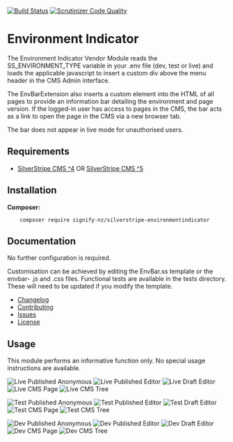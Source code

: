 [![Build Status](https://travis-ci.org/signify-nz/silverstripe-environmentindicator.svg?branch=master)](https://travis-ci.org/signify-nz/silverstripe-environmentindicator)
[![Scrutinizer Code Quality](https://scrutinizer-ci.com/g/signify-nz/silverstripe-environmentindicator/badges/quality-score.png?b=master)](https://scrutinizer-ci.com/g/signify-nz/silverstripe-environmentindicator/?branch=master)

# Environment Indicator

The Environment Indicator Vendor Module reads the SS_ENVIRONMENT_TYPE variable in your .env file (dev, test or live) and loads the applicable javascript to insert a custom div above the menu header in the CMS Admin interface.

The EnvBarExtension also inserts a custom element into the HTML of all pages to provide an information bar detailing the environment and page version. If the logged-in user has access to pages in the CMS, the bar acts as a link to open the page in the CMS via a new browser tab.

The bar does not appear in live mode for unauthorised users.

## Requirements

* [SilverStripe CMS ^4](https://github.com/silverstripe/silverstripe-cms) OR [SilverStripe CMS ^5](https://github.com/silverstripe/silverstripe-cms)

## Installation

__Composer:__

```
    composer require signify-nz/silverstripe-environmentindicator
```

## Documentation

No further configuration is required.

Customisation can be achieved by editing the EnvBar.ss template or the envbar- .js and .css files. Functional tests are available in the tests directory. These will need to be updated if you modify the template.

* [Changelog](CHANGELOG.md)
* [Contributing](CONTRIBUTING.md)
* [Issues](https://github.com/signify-nz/silverstripe-environmentindicator/issues)
* [License](LICENSE.md)

## Usage

This module performs an informative function only. No special usage instructions are available.

![Live Published Anonymous](docs/en/img/Live_Pub_Anon.png)
![Live Published Editor](docs/en/img/Live_Pub_Edit.png)
![Live Draft Editor](docs/en/img/Live_Draft_Edit.png)
![Live CMS Page](docs/en/img/Live_CMS_Page.png)
![Live CMS Tree](docs/en/img/Live_CMS_Tree.png)

![Test Published Anonymous](docs/en/img/Test_Pub_Anon.png)
![Test Published Editor](docs/en/img/Test_Pub_Edit.png)
![Test Draft Editor](docs/en/img/Test_Draft_Edit.png)
![Test CMS Page](docs/en/img/Test_CMS_Page.png)
![Test CMS Tree](docs/en/img/Test_CMS_Tree.png)

![Dev Published Anonymous](docs/en/img/Dev_Pub_Anon.png)
![Dev Published Editor](docs/en/img/Dev_Pub_Edit.png)
![Dev Draft Editor](docs/en/img/Dev_Draft_Edit.png)
![Dev CMS Page](docs/en/img/Dev_CMS_Page.png)
![Dev CMS Tree](docs/en/img/Dev_CMS_Tree.png)
